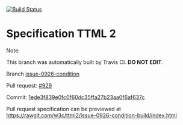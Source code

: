 [![Build Status](https://travis-ci.org/w3c/ttml2.svg?branch=issue-0926-condition)](https://travis-ci.org/w3c/ttml2)


# Specification TTML 2


Note:


This branch was automatically built by Travis CI. <b>DO NOT EDIT</b>.


 Branch [issue-0926-condition](https://github.com/w3c/ttml2/tree/issue-0926-condition)


 Pull request: [#929](https://github.com/w3c/ttml2/pull/929)


 Commit: [1ede3f839e0fc0f60dc35ffa27b23aa0f6af637c](https://github.com/w3c/ttml2/commit/1ede3f839e0fc0f60dc35ffa27b23aa0f6af637c)

Pull request specification can be previewed at https://rawgit.com/w3c/ttml2/issue-0926-condition-build/index.html



